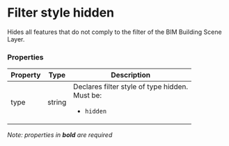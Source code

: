 # Filter style hidden

Hides all features that do not comply to the filter of the BIM Building Scene Layer.

### Properties

| Property | Type | Description |
| --- | --- | --- |
| type | string | Declares filter style of type hidden.<div>Must be:<ul><li>`hidden`</li></ul></div> |

*Note: properties in **bold** are required*

